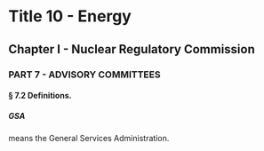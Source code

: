 
# Title 10 - Energy
## Chapter I - Nuclear Regulatory Commission
### PART 7 - ADVISORY COMMITTEES
#### § 7.2 Definitions.
##### GSA

means the General Services Administration.
